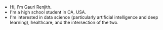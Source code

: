 
- Hi, I'm Gauri Renjith.
- I'm a high school student in CA, USA.
- I'm interested in data science (particularly artificial intelligence and 
deep learning), healthcare, and the intersection of the two. 
<!---
gr125/gr125 is a ✨ special ✨ repository because its `README.md` (this file) appears on your GitHub profile.
You can click the Preview link to take a look at your changes.
--->
